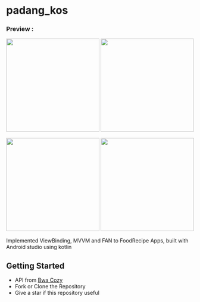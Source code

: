# padang_kos

<h3 align="left">Preview :</h3>
<p align="left"> 
<img src="https://github.com/rizkikurniaa/padang_kos/blob/master/assets/preview/splash.png" width="250"> <img src="https://github.com/rizkikurniaa/padang_kos/blob/master/assets/preview/home.png" width="250">

<p align="left">
<img src="https://github.com/rizkikurniaa/padang_kos/blob/master/assets/preview/detail.png" width="250"> <img src="https://github.com/rizkikurniaa/padang_kos/blob/master/assets/preview/404.png" width="250">

Implemented ViewBinding, MVVM and FAN to FoodRecipe Apps, built with Android studio using kotlin

## Getting Started
- API from [Bwa Cozy](http://bwa-cozy.herokuapp.com/recommended-spaces)
- Fork or Clone the Repository
- Give a star if this repository useful
